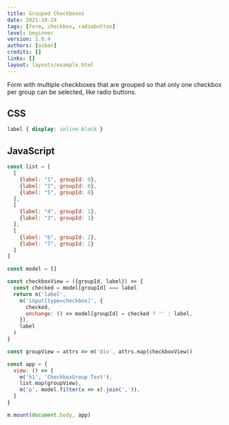 ```yaml
---
title: Grouped Checkboxes
date: 2021-10-24
tags: [form, checkbox, radiobutton]
level: beginner
version: 2.0.4
authors: [osban]
credits: []
links: []
layout: layouts/example.html
---
```


Form with multiple checkboxes that are grouped so that only one checkbox per group can be selected, like radio buttons.

## CSS

~~~css
label { display: inline-block }
~~~

## JavaScript

~~~js
const list = [
  [
    {label: "1", groupId: 0},
    {label: "2", groupId: 0},
    {label: "5", groupId: 0}
  ],
  [
    {label: "4", groupId: 1},
    {label: "3", groupId: 1}
  ],
  [
    {label: "6", groupId: 2},
    {label: "7", groupId: 2}
  ]
]

const model = []

const checkboxView = ({groupId, label}) => {
  const checked = model[groupId] === label
  return m('label',
    m('input[type=checkbox]', {
      checked,
      onchange: () => model[groupId] = checked ? '' : label,
    }),
    label
  )
}

const groupView = attrs => m('div', attrs.map(checkboxView))

const app = {
  view: () => [
    m('h1', 'CheckboxGroup Test'),
    list.map(groupView),
    m('p', model.filter(x => x).join(',')),
  ]
}

m.mount(document.body, app)
~~~
